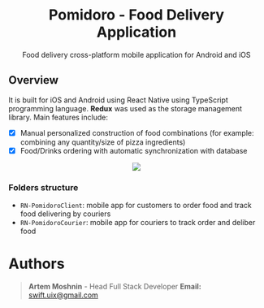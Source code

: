 <h1 align="center">Pomidoro - Food Delivery Application </h1>
<p align="center">Food delivery cross-platform mobile application for Android and iOS</p>

## Overview

It is built for iOS and Android using React Native using TypeScript programming language. **Redux** was used as the storage management library.
Main features include:
- [x] Manual personalized construction of food combinations (for example: combining any quantity/size of pizza ingredients)
- [x] Food/Drinks ordering with automatic synchronization with database

<div align="center">
  <img src="./Pomidoro-W.png" />
</div>

### Folders structure

- `RN-PomidoroClient`: mobile app for customers to order food and track food delivering by couriers
- `RN-PomidoroCourier`: mobile app for couriers to track order and deliber food

# Authors

> **Artem Moshnin** - Head Full Stack Developer
> **Email:** swift.uix@gmail.com
